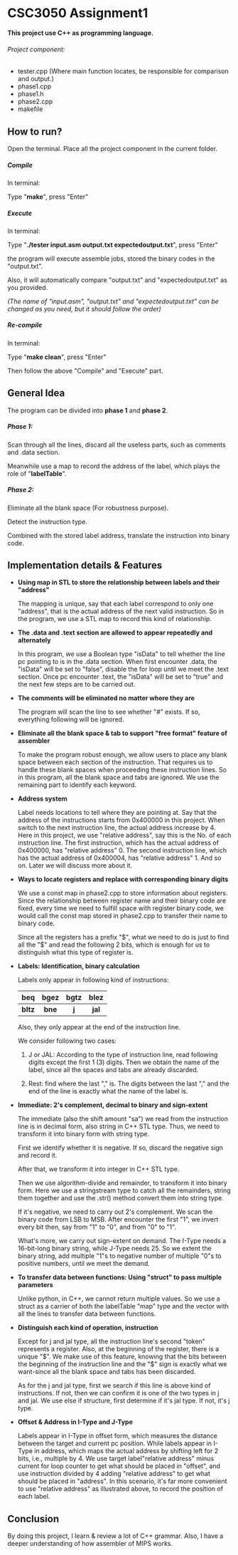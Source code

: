 # CSC3050 Assignment1 


**This project use C++ as programming language.**



###### Project component:

- tester.cpp  (Where main function locates, be responsible  for comparison and output.)
- phase1.cpp
- phase1.h
- phase2.cpp
- makefile



## How to run?



Open the terminal. Place all the project component in the current folder. 



##### Compile

In terminal:

Type "**make**", press "Enter"



##### Execute

In terminal:

Type "**./tester input.asm output.txt expectedoutput.txt**", press "Enter"

the program will execute assemble jobs, stored the binary codes in the "output.txt".

Also, it will automatically compare "output.txt" and "expectedoutput.txt" as you provided. 

*(The name of "input.asm", "output.txt" and "expectedoutput.txt" can be changed as you need, but it should follow the order)*



##### Re-compile

In terminal:

Type "**make clean**", press "Enter"

Then follow the above "Compile" and "Execute" part.





## General Idea

The program can be divided into **phase 1** and **phase 2**.



##### Phase 1:

Scan through all the lines, discard all the useless parts, such as comments and .data section. 

Meanwhile use a map to record the address of the label, which plays the role of "**labelTable**".



##### Phase 2:

Eliminate all the blank space (For robustness purpose).

Detect the instruction type.

Combined with the stored label address, translate the instruction into binary code.





## Implementation details & Features



- **Using map in STL to store the relationship between labels and their "address"**

  The mapping is unique, say that each label correspond to only one "address", that is the actual address of the next valid instruction. So in the program, we use a STL map to record this kind of relationship. 

  

- **The .data and .text section are allowed to appear repeatedly and alternately**

  In this program, we use a Boolean type "isData" to tell whether the line pc pointing to is in the .data section. When first encounter .data, the "isData" will be set to "false", disable the for loop until we meet the .text section. Once pc encounter .text, the "isData" will be set to "true" and the next few steps are to be carried out.

  

- **The comments will be eliminated no matter where they are**

  The program will scan the line to see whether "#" exists. If so, everything following will be ignored.

  

- **Eliminate all the blank space & tab to support "free format" feature of assembler**

  To make the program robust enough, we allow users to place any blank space between each section of the instruction. That requires us to handle these blank spaces when proceeding these instruction lines. So in this program, all the blank space and tabs are ignored. We use the remaining part to identify each keyword.

  

  

  

- **Address system**

  Label needs locations to tell where they are pointing at. Say that the address of the instructions starts from 0x400000 in this project. When switch to the next instruction line, the actual address increase by 4. Here in this project, we use "relative address", say this is the No. of each instruction line. The first instruction, which has the actual address of 0x400000, has "relative address" 0. The second instruction line, which has the actual address of 0x400004, has "relative address" 1. And so on. Later we will discuss more about it.

  

- **Ways to locate registers and replace with corresponding binary digits**

  We use a const map in phase2.cpp to store information about registers. Since the relationship between register name and their binary code are fixed, every time we need to fulfill space with register binary code, we would call the const map stored in phase2.cpp to transfer their name to binary code.

  Since all the registers has a prefix "$", what we need to do is just to find all the "$" and read the following 2 bits, which is enough for us to distinguish what this type of register is.

  

- **Labels: Identification, binary calculation**

  Labels only appear in following kind of instructions:

  |   beq    |  bgez   | bgtz  |  blez   |
  | :------: | :-----: | :---: | :-----: |
  | **bltz** | **bne** | **j** | **jal** |

  Also, they only appear at the end of the instruction line.

  We consider following two cases:

  1. J or JAL: According to the type of instruction line, read following digits except the first 1 (3) digits. Then we obtain the name of the label, since all the spaces and tabs are already discarded.

  2. Rest: find where the last "," is. The digits between the last "," and the end of the line is exactly what the name of the label is.

     

- **Immediate: 2's complement, decimal to binary and sign-extent**

  The immediate (also the shift amount "sa") we read from the instruction line is in decimal form, also string in C++ STL type. Thus, we need to transform it into binary form with string type. 

  First we identify whether it is negative. If so, discard the negative sign and record it.

  After that, we transform it into integer in C++ STL type. 

  Then we use algorithm-divide and remainder, to transform it into binary form. Here we use a stringstream type to catch all the remainders, string them together and use the .str() method convert them into string type.

  If it's negative, we need to carry out 2's complement. We scan the binary code from LSB to MSB. After encounter the first "1", we invert every bit then, say from "1" to "0", and from "0" to "1".

  What's more, we carry out sign-extent on demand. The I-Type needs a 16-bit-long binary string, while J-Type needs 25. So we extent the binary string, add multiple "1"s to negative number of multiple "0"s to positive numbers, until we meet the demand.

  

- **To transfer data between functions: Using "struct" to pass multiple parameters**

  Unlike python, in C++, we cannot return multiple values. So we use a struct as a carrier of both the labelTable "map" type and the vector with all the lines to transfer data between functions.

   

- **Distinguish each kind of operation, instruction**

  Except for j and jal type, all the instruction line's second "token" represents a register. Also, at the beginning of the register, there is a unique "$". We make use of this feature, knowing that the bits between the beginning of the instruction line and the "$" sign is exactly what we want-since all the blank space and tabs has been discarded.

  As for the j and jal type, first we search if this line is above kind of instructions. If not, then we can confirm it is one of the two types in j and jal. We use else if structure, first determine if it's jal type. If not, it's j type.

  

- **Offset & Address in I-Type and J-Type**

  Labels appear in I-Type in offset form, which measures the distance between the target and current pc position. While labels appear in I-Type in address, which maps the actual address by shifting left for 2 bits, i.e., multiple by 4. We use target label"relative address" minus current for loop counter to get what should be placed in "offset", and use instruction divided by 4 adding "relative address" to get what should be placed in "address". In this scenario, it's far more convenient to use "relative address" as illustrated above, to record the position of each label. 



## Conclusion

By doing this project, I learn & review a lot of C++ grammar. Also, I have a deeper understanding of how assembler of MIPS works.
